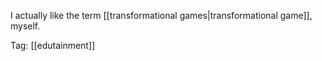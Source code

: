 I actually like the term [[transformational games|transformational game]], myself.

Tag: [[edutainment]]
